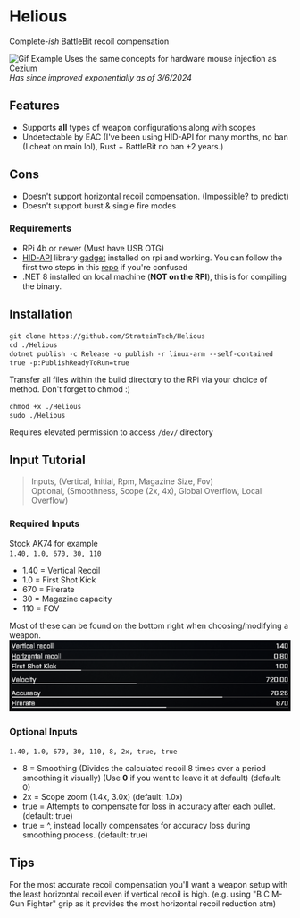 # Helious
Complete-_ish_ BattleBit recoil compensation

![Gif Example](recoil.gif)
Uses the same concepts for hardware mouse injection as [Cezium](https://github.com/StrateimTech/Cezium) <br>
_Has since improved exponentially as of 3/6/2024_

## Features
- Supports **all** types of weapon configurations along with scopes
- Undetectable by EAC (I've been using HID-API for many months, no ban (I cheat on main lol), Rust + BattleBit no ban +2 years.)

## Cons
- Doesn't support horizontal recoil compensation. (Impossible? to predict)
- Doesn't support burst & single fire modes

### Requirements
- RPi 4b or newer (Must have USB OTG)
- [HID-API](https://github.com/StrateimTech/HID-API) library [gadget](https://github.com/StrateimTech/hid-api-rs/blob/master/example_gadget.sh) installed on rpi and working. You can follow the first two steps in this [repo](https://github.com/StrateimTech/hid-api-rs#setting-up) if you're confused
- .NET 8 installed on local machine (**NOT on the RPI**), this is for compiling the binary.

## Installation
```
git clone https://github.com/StrateimTech/Helious
cd ./Helious
dotnet publish -c Release -o publish -r linux-arm --self-contained true -p:PublishReadyToRun=true
```
Transfer all files within the build directory to the RPi via your choice of method.
Don't forget to chmod :)
```
chmod +x ./Helious
sudo ./Helious
```
Requires elevated permission to access ``/dev/`` directory

## Input Tutorial
> Inputs, (Vertical, Initial, Rpm, Magazine Size, Fov) <br>
> Optional, (Smoothness, Scope (2x, 4x), Global Overflow, Local Overflow) <br>

### Required Inputs<br>
Stock AK74 for example<br>
``1.40, 1.0, 670, 30, 110``
* 1.40 = Vertical Recoil
* 1.0 = First Shot Kick
* 670 = Firerate
* 30 = Magazine capacity
* 110 = FOV <br>

Most of these can be found on the bottom right when choosing/modifying a weapon.
![gun-stats-example.png](gun-stats-example.png)

### Optional Inputs<br>
``1.40, 1.0, 670, 30, 110, 8, 2x, true, true``
* 8 = Smoothing (Divides the calculated recoil 8 times over a period smoothing it visually) (Use **0** if you want to leave it at default) (default: 0)
* 2x = Scope zoom (1.4x, 3.0x) (default: 1.0x)
* true = Attempts to compensate for loss in accuracy after each bullet. (default: true)
* true = ^, instead locally compensates for accuracy loss during smoothing process. (default: true)

## Tips
For the most accurate recoil compensation you'll want a weapon setup with the least horizontal recoil even if vertical recoil is high. (e.g. using "B C M- Gun Fighter" grip as it provides the most horizontal recoil reduction atm)